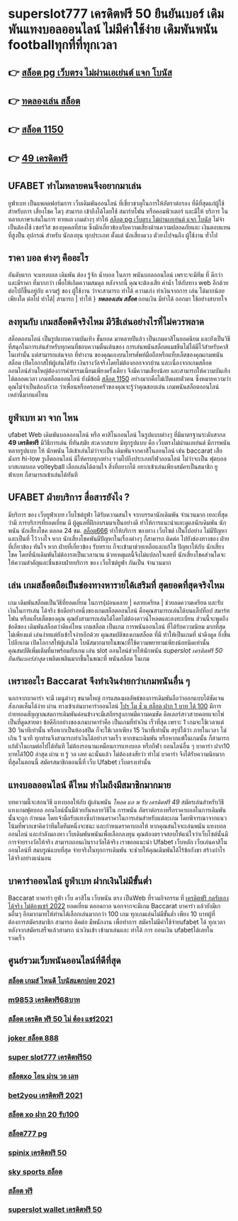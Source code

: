 # superslot777 เครดิตฟรี 50 ยืนยันเบอร์  เดิมพันแทงบอลออนไลน์ ไม่มีค่าใช้ง่าย   เดิมพันพนัน footballทุกที่ที่ทุกเวลา

## 👉 [สล็อต pg เว็บตรง ไม่ผ่านเอเย่นต์ แจก โบนัส](https://mabet.net/)
## 👉 [ทดลองเล่น สล็อต](https://mabet.net/credit-free-50/)
## 👉 [สล็อต 1150](https://member.mabet.net/?action=login)
## 👉 [49 เครดิตฟรี](https://mabet.net/20-free-100/)

## UFABET ทำไมหลายคนจึงอยากมาเล่น
 ยูฟ่าเบท  เป็นแพลตฟอร์มการ เว็บเดิมพันออนไลน์ ที่เชี่ยวชาญในการให้อัตราต่อรอง ที่ดีที่สุดแก่ผู้ใช้ สำหรับการ เสี่ยงโชค ใดๆ สามารถ เข้าถึงได้โดยใช้  สมาร์ทโฟน หรือคอมพิวเตอร์ และมีให้ บริการ ในหลายภาษาเล่นในการ  ทายผล เกมต่างๆ ทำให้ [สล็อต pg เว็บตรง ไม่ผ่านเอเย่นต์ แจก โบนัส](https://mabet.net/credit-free-50/) ไม่จำ เป็นต้องใช้ เซอร์วิส ของบุคคลที่สาม ซึ่งมักเกี่ยวข้องกับความเสี่ยงด้านความปลอดภัยและ  เงินตอบแทน ที่สูงป็น อุปกรณ์ สำหรับ  นักลงทุน ทุกประเภท ตั้งแต่ นักเสี่ยงดวง ตัวยงไปจนถึง ผู้ใช้งาน ทั่วไป


## ราคา  บอล ต่างๆ คืออะไร 

 อันดับแรก จะแทงบอล เดิมพัน  ต้อง  รู้จัก   น้ำบอล  ในการ พนันบอลออนไลน์  เพราะจะมีทีม ที่ ดีกว่าและมีราคา ที่มากกว่า เพื่อให้เกิดความสมดุล   หลังจากนี้  คุณจะต้องเสีย ค่าน้ำ  ให้กับทาง  web  อีกด้วย ต่อไปก็ขึ้นอยู่กับ ความรู้ ของ ผู้ใช้งาน ว่าจะสามารถ ทำได้ ความเก่ง ทำเงินจากการ เล่น ได้มากน้อย เพียงใด  ต่อไป  ทำได้| สามารถ | ทำให้ } ***ทดลองเล่น สล็อต*** ถอนเงิน   มีทำได้ ออกมา  ใช้อย่างสบายใจ

## ลงทุนกับ เกมสล็อตดีจริงไหม มีวิธีเล่นอย่างไรที่ไม่ควรพลาด

 สล็อตออนไลน์ เป็นรูปแบบความบันเทิง ชั้นยอด มาหลายปีแล้ว เป็นเกมคาสิโนยอดนิยม และยังเป็นวิธีที่สนุกในการเล่นสำหรับทุกคนที่ชอบความตื่นเต้นของ การเล่นพนันสล็อตแมชชีนไม่ได้มีไว้สำหรับคาสิโนเท่านั้น แต่สามารถเล่นจาก ที่ทำงาน ของคุณเองบนโทรศัพท์มือถือหรือแท็บเล็ตของคุณเกมพนันสล็อต เปิดโอกาสให้ผู้เล่นได้รับ เงินรางวัลจริงโดยไม่ต้องออกจากบ้าน และเนื่องจากเกมสล็อต ออนไลน์ส่วนใหญ่ต้องการค่าธรรมเนียมเพียงครั้งเดียว จึงมีความเสี่ยงน้อย และสามารถให้ความบันเทิง  ได้ตลอดเวลา  เกมสล็อตออนไลน์ ยังมีข้อดี [สล็อต 1150](https://mabet.net/20-free-100/) อย่างมากคือไม่เปิดเผยตัวตน ซึ่งหมายความว่าคุณไม่จำเป็นต้องกังวล ว่าเพื่อนหรือครอบครัวของคุณจะรู้ว่าคุณชอบเล่น เกมพนันสล็อตออนไลน์ เหล่านี้มากแค่ไหน


## ยูฟ่าเบท มา จาก ไหน

 ufabet  Web  เดิมพันบอลออนไลน์  หรือ คาสิโนออนไลน์   ในรูปแบบต่างๆ   ที่มีมาตรฐานระดับสากล **49 เครดิตฟรี**  มีวิธีการเล่น ที่ทันสมัย   สะดวกสบาย    มีทุกรูปแบบ คือ  เว็บตรงไม่ผ่านเอเย่นต์    มีการพนันหลายรูปแบบ ให้ นักพนัน  ได้เข้าเล่นไม่ว่าจะเป็น เดิมพันจากคาสิโนออนไลน์   เช่น  baccarat เสือมังกร  hi-low   รูเล็ตออนไลน์    มีให้ครบทุกอย่าง รวมไปถึงประเภทกีฬาออนไลน์   ไม่ว่าจะเป็น ฟุตบอล   บาสเกตบอล    volleyball
 เลือกเล่นได้ตามใจ    สิ่งที่อยากได้ อยากเข้าเล่นเพียงสมัครเป็นสมาชิก   ยูฟ่าเบท  ก็สามารถเข้าเล่นได้ทันที


## UFABET ฝ่ายบริการ  สื่อสารยังไง ?

มีบริการ ของ เว็บยูฟ่าเบท เว็บไซต์ยูฟ่า  ได้รับความสนใจ จากบรรดานักเดิมพัน  จำนวนมาก เยอะที่สุด  ว่ามี การบริการที่ยอดเยี่ยม  มี ผู้ดูแลที่ฝึกอบรมมาเป็นอย่างดี ทำให้การแนะนำและดูแลนักเดิมพัน นักพนัน นักเสี่ยงโชค  ตลอด 24 ชม. [สล็อต666](https://mabet.net/credit-free-50/)  ทำให้บริการ ของทาง เว็บไซต์ เป็นไปอย่าง ไม่มีปัญหาและเป็นที่ ไว้วางใจ  หาก  นักเสี่ยงโชคพันมีปัญหาในเรื่องต่างๆ ก็สามารถ ติดต่อ  ไปยังช่องทางของ ฝ่ายที่เกี่ยวข้อง  ทันใจ หาก ฝ่ายที่เกี่ยวข้อง รับทราบ  ก็จะเข้ามาช่วยเหลือและแก้ไข ปัญหาให้กับ นักเสี่ยงโชค โดยที่นักเดิมพันไม่ต้องรอเป็นเวลานาน ด้วยเหตุผลนี้จึงไม่แปลกใจเลยที่ นักเสี่ยงโชคส่วนใดจะให้ความสำคัญและชื่นชอบฝ่ายบริการ ของ เว็บไซต์ยูฟ่า กันเป็น จำนวนมาก 


## เล่น เกมสล็อตถือเป็นช่องทางหารายได้เสริมที่ สุดยอดที่สุดจริงไหม

เกม เดิมพันสล็อตเป็นวิธีที่ยอดเยี่ยม ในการ{ผ่อนคลาย | คลายเครียด | ช่วยลดความเครียด และรับเงินในการเล่น ได้จริง ข้อดีอย่างหนึ่งของเกมสล็อตออนไลน์ คือคุณสามารถเล่นได้บนแล็ปท็อป สมาร์ทโฟน หรือแท็บเล็ตของคุณ คุณยังสามารถเล่นได้โดยไม่ต้องดาวน์โหลดและลงทะเบียน ส่วนนี้จะพูดถึงข้อดีของ เดิมพันสล็อตว่าดีแค่ไหน เกมสล็อต เป็นเกม การพนันออนไลน์ ที่ได้รับความนิยม มากที่สุด ไม่เพียงแต่ เล่นง่ายแต่ยังเข้าใจง่ายอีกด้วย คุณสมบัติของเกมสล็อต ที่มี ทำให้เป็นเกมที่ น่าดึงดูด ยิ่งขึ้นไปอีกเกม เปิดโอกาสให้ผู้เล่นได้ โบนัสมากมายในขณะที่ใช้ความพยายามเพียงน้อยนิดเท่านั้น คุณสมบัติเพิ่มเติมที่มาพร้อมกับเกม เล่น slot ออนไลน์ช่วยให้นักพนัน *superslot เครดิตฟรี 50 ยืนยันเบอร์ล่าสุด* เพลิดเพลินมากขึ้นในขณะที่ พนันสล็อต ในเกม


##  เพราะอะไร  Baccarat  จึงทำเงินง่ายกว่าเกมพนันอื่น ๆ 

นอกจากบาคาร่า จะมี เมนูต่างๆ  ขนาดใหญ่ การแสดงผลลัพธ์ของการเดิมพันถือว่าออกแบบได้ชัดเจนสังเกตเห็นได้ง่าย ผ่าน  ทางเข้าเล่นบาคาร่าออนไลน์  [โปร โม ชั่ น สล็อต ฝาก 1 บาท ได้ 100](https://member.mabet.net/?action=login)  มีการถ่ายทอดสัญญาณสดการเดิมพันค่อนข้างจะมีเสถียรสูงภาพมีความคมชัด ดีลเลอร์สาวสวยคอยแจกไพ่ เป็นที่ดูดสายตา ข้อดีอีกอย่างของเกมบาคาร่าคือ เป็นเกมที่ทำเงิน  เร็วที่สุด  เพราะ 1 เกมจะใช้เวลาแต่ 30 วินาทีเท่านั้น หรือหากเป็นห้องสปีด ก็จะใช้เวลาเพียง 15  วินาที่เท่านั้น สรุปได้ว่า  ภายในเวลา ไม่เกิน 1 นาที ทุกท่านจึงสามารถทำเงินได้อย่างรวดเร็ว หากชนะเดิมพัน หรือหากแพ้ในเกมนั้น ก็สามารถแก้ตัวในเกมต่อไปได้ทันที ไม่ต้องรอนานเหมือนการแทงบอล หรือกีฬา ออนไลน์อื่น ๆ บาคาร่า ฝาก10 บาทได้100 ล่าสุด ผ่าน ท รู้ วอ เลท ฉะนั้นแล้ว ไม่ต้องสงสัยว่า ทำไม่ บาคาร่า จึงได้รับความนิยมากที่สุดในตอนนี้ สมัครสมาชิกตอนนี้ที่  เว็บ Ufabet  เว็บตรงเท่านั้น


## แทงบอลออนไลน์   ดีไหม  ทำไมถึงมีสมาชิกมากมาย

บทความนี้จะสอนวิธี  แทงบอลให้กับ ผู้เล่นพนัน *โหลด แอ พ รับ เครดิตฟรี 49*  สมัครเล่นสำหรับวิธีแทงเกมฟุตบอล ออนไลน์นั้นมีด้วยกันหลายวิธีใน การพนัน อัตราต่อรองหรือราคาบอลในการเดิมพันนั้นจะถูก กำหนด โดยเจ้ามือรับแทงซึ่งกำหนดราคาในการเล่นสำหรับแต่ละเกม โดยพิจารณาจากแนวโน้มที่พวกเขาคิดว่าทีมใดทีมหนึ่งจะชนะ และกำหนดราคาบอลให้ หากคุณสนใจจะเล่นพนัน แทงบอลออนไลน์ และกำลังมองหา เว็บเดิมพันพนันเพื่อเลือกลงทุน คุณต้องตรวจสอบให้แน่ใจว่าเว็บไซต์นั้นมีการจ่ายรางวัลให้จริง สามารถถอนเงินรางวัลได้จริง เราขออแนะนำ  Ufabet เว็บหลัก เว็บเล่นคาสิโนออนไลน์ที่ สมบรูณ์แบบที่สุด จ่ายจริงในทุกการเดิมพัน จะช่วยให้คุณเดิมพันได้ไร้ข้อกังขา สร้างกำไร ได้จริงอย่างแน่นอน

## บาคาร่าออนไลน์  ยูฟ่าเบท  ฝากเงินไม่มีขั้นต่ำ

 Baccarat บาคาร่า   ยูฟ่า  เว็บ คาสิโน  เว็บพนัน ตรง   เป็นWeb ที่รวมกิจกรรม ที่ [เครดิตฟรี กดรับเอง ได้จริง ไม่ต้องแชร์ 2022](https://mabet.net/register/)  ยอดเยี่ยม ตลอดกาล นอกจากจะมีเกม  Baccarat บาคาร่า  แล้วยังมีเกมอื่นๆ อีกมากมายให้ท่านได้เลือกเล่นมากกว่า 100 เกม ทุกเกมเล่นไม่มีขั้นต่ำ เพียง 10 บาทผู้ที่ต้องการสมัครสมาชิก สามารถ ติดต่อ มีพนักงาน เพื่อทำการ สมัครไม่มีค่าใช้จ่ายufabet ได้ ทุกเวลา  หลังจากสมัครเสร็จแล้วสามรถ นำเงินเข้า เข้ามาเล่นและ  ทำได้  การ ถอนเงิน ufabetได้เลยใน รวดเร็ว 

## ศูนย์รวมเว็บพนันออนไลน์ที่ดีที่สุด

### [สล็อต เกมส์ ไหนดี โบนัสแตกบ่อย 2021](https://atom.io/themes/สมัคร%20Slot%20PG%20ae%20slot%20เครดิตฟรี%2050%20008%20สล็อต%2020%20รับ%20100%20เว็บตรง100%)
### [m9853 เครดิตฟรี68บาท](https://atom.io/themes/สมัคร%20Slot%20PG%20เครดิตฟรี%20200%20กดรับเอง%20008%20สล็อต%2020%20รับ%20100%20เว็บตรง100%)
### [สล็อต เครดิต ฟรี 50 ไม่ ต้อง แชร์2021](https://atom.io/themes/สมัคร%20Slot%20PG%20สล็อต%20pg%20แตกง่าย%20008%20สล็อต%2020%20รับ%20100%20เว็บตรง100%)
### [joker สล็อต 888](https://atom.io/themes/สมัคร%20Slot%20PG%20รวม%20เว็บ%20superslot%20เครดิตฟรี%2030%20ยืนยัน%20otp%20ถอนได้%20300%20ล่าสุด%20008%20สล็อต%2020%20รับ%20100%20เว็บตรง100%)
### [super slot777 เครดิตฟรี50](https://atom.io/themes/สมัคร%20Slot%20PG%20สล็อตxoคิงคอง%20008%20สล็อต%2020%20รับ%20100%20เว็บตรง100%)
### [สล็อตxo โอน ผ่าน วอ เลท](https://atom.io/themes/สมัคร%20Slot%20PG%20sa168vip%20สล็อต%20008%20สล็อต%2020%20รับ%20100%20เว็บตรง100%)
### [bet2you เครดิตฟรี 2021](https://atom.io/themes/สมัคร%20Slot%20PG%20สล็อต%20เครดิต%20ฟรี%2050%20ไม่%20ต้อง%20แชร์2021%20008%20สล็อต%2020%20รับ%20100%20เว็บตรง100%)
### [สล็อต xo ฝาก 20 รับ100](https://atom.io/themes/สมัคร%20Slot%20PG%20สล็อต%20เครดิต%20ฟรี%2050%20บาท%20แค่%20สมัคร%20008%20สล็อต%2020%20รับ%20100%20เว็บตรง100%)
### [สล็อต777 pg](https://atom.io/themes/สมัคร%20Slot%20PG%20spinix%20เครดิตฟรี%20008%20สล็อต%2020%20รับ%20100%20เว็บตรง100%)
### [spinix เครดิตฟรี 50](https://atom.io/themes/สมัคร%20Slot%20PG%20สล็อต%20เว็บใหญ่%20อันดับ%201%20008%20สล็อต%2020%20รับ%20100%20เว็บตรง100%)
### [sky sports สล็อต](https://atom.io/themes/สมัคร%20Slot%20PG%20joker%20เครดิตฟรี%2050%20ไม่ต้องแชร์2021%20008%20สล็อต%2020%20รับ%20100%20เว็บตรง100%)
### [สล็อต ฟรี](https://atom.io/themes/สมัคร%20Slot%20PG%20sagame66%20เครดิตฟรี%20008%20สล็อต%2020%20รับ%20100%20เว็บตรง100%)
### [superslot wallet เครดิตฟรี 50](https://atom.io/themes/สมัคร%20Slot%20PG%20wm%20เครดิตฟรี%20100%20008%20สล็อต%2020%20รับ%20100%20เว็บตรง100%)